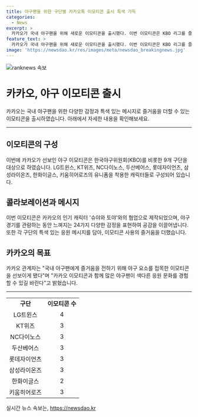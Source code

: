 ```yaml
---
title: 야구팬을 위한 구단별 카카오톡 이모티콘 출시 특색 가득
categories:
  - News
excerpt: >
  카카오가 국내 야구팬을 위해 새로운 이모티콘을 출시했다. 이번 이모티콘은 KBO 리그를 즐겨보는 팬을 위해 다양한 야구 요소를 담아 만들어졌다. 각 구단의 특색 있는 응원 메시지를 담아 사용자들에게 더 큰 즐거움을 선사하고자 한 것으로, 카카오의 인기 캐릭터 슈야와 토야와의 협업으로 제작되었다. 감정 표현을 풍부하게 담아내어 야구 관람의 즐거움을 더해주며, 야구팬들에게 색다른 응원 문화를 경험시키고자 한다는 카카오의 취지다.
feature_text: >
  카카오가 국내 야구팬을 위해 새로운 이모티콘을 출시했다. 이번 이모티콘은 KBO 리그를 즐겨보는 팬을 위해 다양한 야구 요소를 담아 만들어졌다. 각 구단의 특색 있는 응원 메시지를 담아 사용자들에게 더 큰 즐거움을 선사하고자 한 것으로, 카카오의 인기 캐릭터 슈야와 토야와의 협업으로 제작되었다. 감정 표현을 풍부하게 담아내어 야구 관람의 즐거움을 더해주며, 야구팬들에게 색다른 응원 문화를 경험시키고자 한다는 카카오의 취지다.
image: 'https://newsdao.kr/res/images/meta/newsdao_breakingnews.jpg'
---
```


<p><img src="https://newsdao.kr/res/images/meta/newsdao_breakingnews.jpg" alt="ranknews 속보" /></p>

<h1>카카오, 야구 이모티콘 출시</h1>

<p data-ke-size="size16">카카오는 국내 야구팬을 위한 다양한 감정과 특색 있는 메시지로 즐거움을 더할 수 있는 이모티콘을 출시하였습니다. 아래에서 자세한 내용을 확인해보세요.</p>

<hr>

<h2 data-ke-size="size26">이모티콘의 구성</h2>

<p data-ke-size="size16">이번에 카카오가 선보인 야구 이모티콘은 한국야구위원회(KBO)를 비롯한 9개 구단을 대상으로 하였습니다. LG트윈스, KT위즈, NC다이노스, 두산베어스, 롯데자이언츠, 삼성라이온즈, 한화이글스, 키움히어로즈의 유니폼을 착용한 캐릭터들로 구성되어 있습니다.</p>

<h2 data-ke-size="size26">콜라보레이션과 메시지</h2>

<p data-ke-size="size16">이번 이모티콘은 카카오의 인기 캐릭터 '슈야와 토야'와의 협업으로 제작되었으며, 야구 경기를 관람하는 동안 느껴지는 24가지 다양한 감정을 표현하여 공감을 이끌어냅니다. 또한 각 구단의 특색 있는 응원 메시지를 담아, 이모티콘 사용의 즐거움을 더했습니다.</p>

<h2 data-ke-size="size26">카카오의 목표</h2>

<p data-ke-size="size16">카카오 관계자는 "국내 야구팬에게 즐거움을 전하기 위해 야구 요소를 접목한 이모티콘을 선보이게 됐다"며 "카카오 이모티콘과 함께 많은 야구팬이 색다른 응원 문화를 경험할 수 있길 바란다"고 밝혔습니다.</p>

<hr>

<table>
    <tr>
        <td style="text-align: center; height: 17px;"><b>구단</b></td>
        <td style="text-align: center; height: 17px;"><b>이모티콘 수</b></td>
    </tr>
    <tr>
        <td style="text-align: center; height: 17px;">LG트윈스</td>
        <td style="text-align: center; height: 17px;">4</td>
    </tr>
    <tr>
        <td style="text-align: center; height: 17px;">KT위즈</td>
        <td style="text-align: center; height: 17px;">3</td>
    </tr>
    <tr>
        <td style="text-align: center; height: 17px;">NC다이노스</td>
        <td style="text-align: center; height: 17px;">3</td>
    </tr>
    <tr>
        <td style="text-align: center; height: 17px;">두산베어스</td>
        <td style="text-align: center; height: 17px;">3</td>
    </tr>
    <tr>
        <td style="text-align: center; height: 17px;">롯데자이언츠</td>
        <td style="text-align: center; height: 17px;">3</td>
    </tr>
    <tr>
        <td style="text-align: center; height: 17px;">삼성라이온즈</td>
        <td style="text-align: center; height: 17px;">3</td>
    </tr>
    <tr>
        <td style="text-align: center; height: 17px;">한화이글스</td>
        <td style="text-align: center; height: 17px;">2</td>
    </tr>
    <tr>
        <td style="text-align: center; height: 17px;">키움히어로즈</td>
        <td style="text-align: center; height: 17px;">3</td>
    </tr>
</table>
실시간 뉴스 속보는, <a href="https://newsdao.kr" rel="dofollow">https://newsdao.kr</a>


